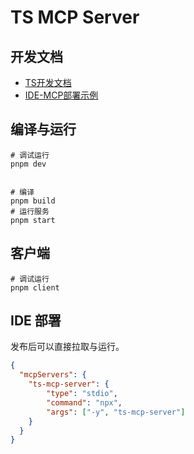 # TS MCP Server

## 开发文档

- [TS开发文档](./docs/TS开发文档.md)
- [IDE-MCP部署示例](./docs/IDE-MCP部署示例.md)

## 编译与运行

```shell
# 调试运行
pnpm dev


# 编译
pnpm build
# 运行服务
pnpm start
```

## 客户端

```shell
# 调试运行
pnpm client
```

## IDE 部署

发布后可以直接拉取与运行。

```json
{
  "mcpServers": {
    "ts-mcp-server": {
        "type": "stdio",
        "command": "npx",
        "args": ["-y", "ts-mcp-server"]
    }
  }
}
```

